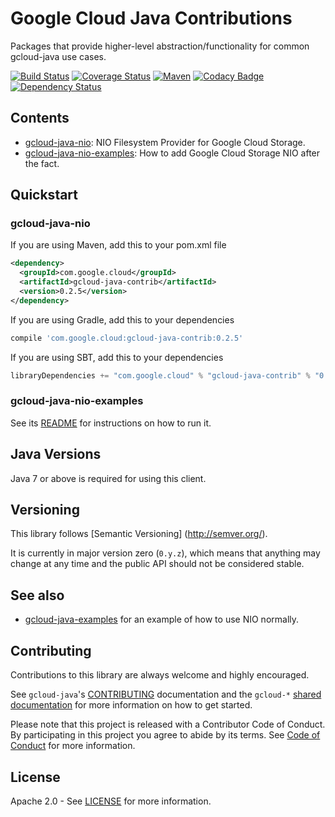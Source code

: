 Google Cloud Java Contributions
===============================

Packages that provide higher-level abstraction/functionality for common gcloud-java use cases.

[![Build Status](https://travis-ci.org/GoogleCloudPlatform/gcloud-java.svg?branch=master)](https://travis-ci.org/GoogleCloudPlatform/gcloud-java)
[![Coverage Status](https://coveralls.io/repos/GoogleCloudPlatform/gcloud-java/badge.svg?branch=master)](https://coveralls.io/r/GoogleCloudPlatform/gcloud-java?branch=master)
[![Maven](https://img.shields.io/maven-central/v/com.google.cloud/gcloud-java-bigquery.svg)]( https://img.shields.io/maven-central/v/com.google.cloud/gcloud-java-bigquery.svg)
[![Codacy Badge](https://api.codacy.com/project/badge/grade/9da006ad7c3a4fe1abd142e77c003917)](https://www.codacy.com/app/mziccard/gcloud-java)
[![Dependency Status](https://www.versioneye.com/user/projects/56bd8ee72a29ed002d2b0969/badge.svg?style=flat)](https://www.versioneye.com/user/projects/56bd8ee72a29ed002d2b0969)

Contents
--------

 * [gcloud-java-nio](./gcloud-java-nio/): NIO Filesystem Provider for Google Cloud Storage.
 * [gcloud-java-nio-examples](./gcloud-java-nio-examples/): How to add Google Cloud Storage NIO after the fact.

Quickstart
----------

### gcloud-java-nio

If you are using Maven, add this to your pom.xml file
```xml
<dependency>
  <groupId>com.google.cloud</groupId>
  <artifactId>gcloud-java-contrib</artifactId>
  <version>0.2.5</version>
</dependency>
```
If you are using Gradle, add this to your dependencies
```Groovy
compile 'com.google.cloud:gcloud-java-contrib:0.2.5'
```
If you are using SBT, add this to your dependencies
```Scala
libraryDependencies += "com.google.cloud" % "gcloud-java-contrib" % "0.2.5"
```

### gcloud-java-nio-examples

See its [README](./gcloud-java-nio-examples/README.md) for instructions on how to run it.

Java Versions
-------------

Java 7 or above is required for using this client.

Versioning
----------

This library follows [Semantic Versioning] (http://semver.org/).

It is currently in major version zero (``0.y.z``), which means that anything
may change at any time and the public API should not be considered
stable.

See also
--------

 * [gcloud-java-examples](../gcloud-java-examples) for an example of how to use NIO normally.

Contributing
------------

Contributions to this library are always welcome and highly encouraged.

See `gcloud-java`'s [CONTRIBUTING] documentation and the `gcloud-*` [shared documentation](https://github.com/GoogleCloudPlatform/gcloud-common/blob/master/contributing/readme.md#how-to-contribute-to-gcloud) for more information on how to get started.

Please note that this project is released with a Contributor Code of Conduct. By participating in this project you agree to abide by its terms. See [Code of Conduct][code-of-conduct] for more information.

License
-------

Apache 2.0 - See [LICENSE] for more information.


[CONTRIBUTING]:https://github.com/GoogleCloudPlatform/gcloud-java/blob/master/CONTRIBUTING.md
[code-of-conduct]:https://github.com/GoogleCloudPlatform/gcloud-java/blob/master/CODE_OF_CONDUCT.md#contributor-code-of-conduct
[LICENSE]: https://github.com/GoogleCloudPlatform/gcloud-java/blob/master/LICENSE
[cloud-platform]: https://cloud.google.com/
[developers-console]:https://console.developers.google.com/
